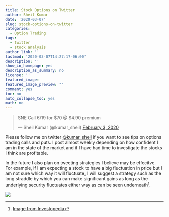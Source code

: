 ```yaml
---
title: Stock Options on Twitter
author: Sheil Kumar
date: '2020-03-07'
slug: stock-options-on-twitter
categories:
  - Option Trading
tags:
  - twitter
  - stock analysis
author_link: ''
lastmod: '2020-03-07T14:27:17-06:00'
description: ''
show_in_homepage: yes
description_as_summary: no
license: ''
featured_image: 
featured_image_preview: ""
comment: yes
toc: no
auto_collapse_toc: yes
math: no
---
```

<blockquote class="twitter-tweet" data-theme="light"><p lang="en" dir="ltr">SNE Call 6/19 for $70 @ $4.90 premium</p>&mdash; Sheil Kumar (@kumar_sheil) <a href="https://twitter.com/kumar_sheil/status/1224371638298386432?ref_src=twsrc%5Etfw">February 3, 2020</a></blockquote> <script async src="https://platform.twitter.com/widgets.js" charset="utf-8"></script>

<!--more-->

Please follow me on twitter [@kumar_sheil](https://twitter.com/kumar_sheil) if you want to see tips on options trading calls and puts. I post almost weekly depending on how confident I am in the state of the market and if I have had time to investigate the stocks I think are profitable. 

  
In the future I also plan on tweeting strategies I believe may be effecitve. For example, if I am expecting a stock to have a big fluctuation in price but I am not sure which way it will fluctuate, I will suggest a strategy such as the long straddle by which you can make significant gains as long as the underlying security fluctuates either way as can be seen underneath[^1].

![](https://www.investopedia.com/thmb/mMZHDBsR3SpC_cfLIdhDc40p2_I=/6251x0/filters:no_upscale():max_bytes(150000):strip_icc():format(webp)/understandingstraddles22-19b55dd41aee458287dda61e4929428a.png) 

[^1]: [Image from Investopedia](https://www.investopedia.com/terms/l/longstraddle.asp)
